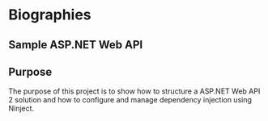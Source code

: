 # Biographies
## Sample ASP.NET Web API

## Purpose
The purpose of this project is to show how to structure a ASP.NET Web API 2 solution and how to configure and manage dependency injection using Ninject.
